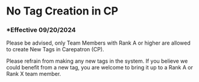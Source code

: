 # No Tag Creation in CP

### \*Effective 09/20/2024

Please be advised, only Team Members with Rank A or higher are allowed to create New Tags in Carepatron (CP).

Please refrain from making any new tags in the system. If you believe we could benefit from a new tag, you are
welcome to bring it up to a Rank A or Rank X team member.

